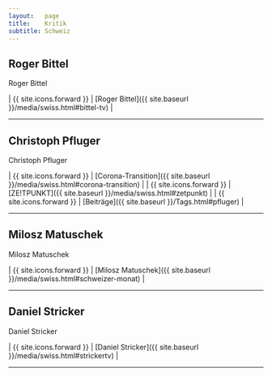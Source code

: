 ```yaml
---
layout:   page
title:    Kritik
subtitle: Schweiz
---
```


## Roger Bittel

Roger Bittel

| {{ site.icons.forward }}  | [Roger Bittel]({{ site.baseurl }}/media/swiss.html#bittel-tv) |

---

## Christoph Pfluger

Christoph Pfluger

| {{ site.icons.forward }}  | [Corona-Transition]({{ site.baseurl }}/media/swiss.html#corona-transition) |
| {{ site.icons.forward }}  | [ZE!TPUNKT]({{ site.baseurl }}/media/swiss.html#zetpunkt) |
| {{ site.icons.forward }}  | [Beiträge]({{ site.baseurl }}/Tags.html#pfluger) |

---

## Milosz Matuschek 

Milosz Matuschek

| {{ site.icons.forward }}  | [Milosz Matuschek]({{ site.baseurl }}/media/swiss.html#schweizer-monat) |

---

## Daniel Stricker

Daniel Stricker

| {{ site.icons.forward }}  | [Daniel Stricker]({{ site.baseurl }}/media/swiss.html#strickertv) |

---
